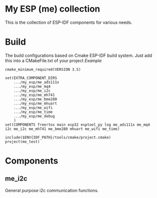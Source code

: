 # My ESP (me) collection
This is the collection of ESP-IDF components for various needs.
# Build
The build configurations based on Cmake ESP-IDF build system.
Just add this into a CMakeFile.txt of your project
_Example_
```
cmake_minimum_required(VERSION 3.5)

set(EXTRA_COMPONENT_DIRS
    .../my_esp/me_ads111x
    .../my_esp/me_mq4
    .../my_esp/me_i2c
    .../my_esp/me_mh741
    .../my_esp/me_bme280
    .../my_esp/me_mhuart
    .../my_esp/me_wifi
    .../my_esp/me_time
    .../my_esp/me_debug
    )
set(COMPONENTS freertos main esp32 esptool_py log me_ads111x me_mq4 i2c me_i2c me_mh741 me_bme280 mhuart me_wifi me_time)

include($ENV{IDF_PATH}/tools/cmake/project.cmake)
project(me_test)
```
# Components
## me_i2c
General purpose i2c communication functions.

